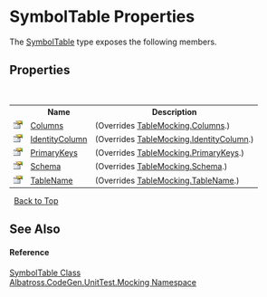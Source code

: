 # SymbolTable Properties
 

The <a href="D01C8340">SymbolTable</a> type exposes the following members.


## Properties
&nbsp;<table><tr><th></th><th>Name</th><th>Description</th></tr><tr><td>![Public property](media/pubproperty.gif "Public property")</td><td><a href="BA85EC38">Columns</a></td><td> (Overrides <a href="44A7FBE6">TableMocking.Columns</a>.)</td></tr><tr><td>![Public property](media/pubproperty.gif "Public property")</td><td><a href="F8C41FAC">IdentityColumn</a></td><td> (Overrides <a href="9B91CD97">TableMocking.IdentityColumn</a>.)</td></tr><tr><td>![Public property](media/pubproperty.gif "Public property")</td><td><a href="2E6458B3">PrimaryKeys</a></td><td> (Overrides <a href="F92B34DF">TableMocking.PrimaryKeys</a>.)</td></tr><tr><td>![Public property](media/pubproperty.gif "Public property")</td><td><a href="8DC7455D">Schema</a></td><td> (Overrides <a href="ED730F96">TableMocking.Schema</a>.)</td></tr><tr><td>![Public property](media/pubproperty.gif "Public property")</td><td><a href="58F640FB">TableName</a></td><td> (Overrides <a href="9CF923CD">TableMocking.TableName</a>.)</td></tr></table>&nbsp;
<a href="#symboltable-properties">Back to Top</a>

## See Also


#### Reference
<a href="D01C8340">SymbolTable Class</a><br /><a href="2F2D61B8">Albatross.CodeGen.UnitTest.Mocking Namespace</a><br />